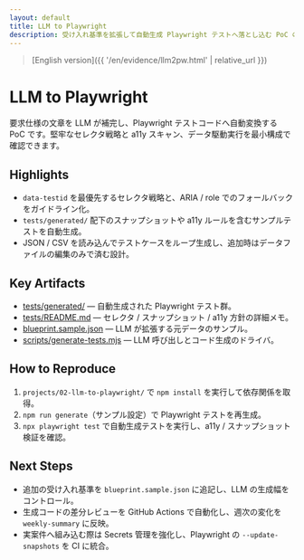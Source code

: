 ```yaml
---
layout: default
title: LLM to Playwright
description: 受け入れ基準を拡張して自動生成 Playwright テストへ落とし込む PoC のハイライト
---
```


> [English version]({{ '/en/evidence/llm2pw.html' | relative_url }})

# LLM to Playwright

要求仕様の文章を LLM が補完し、Playwright テストコードへ自動変換する PoC です。堅牢なセレクタ戦略と a11y スキャン、データ駆動実行を最小構成で確認できます。

## Highlights

- `data-testid` を最優先するセレクタ戦略と、ARIA / role でのフォールバックをガイドライン化。
- `tests/generated/` 配下のスナップショットや a11y ルールを含むサンプルテストを自動生成。
- JSON / CSV を読み込んでテストケースをループ生成し、追加時はデータファイルの編集のみで済む設計。

## Key Artifacts

- [tests/generated/](https://github.com/Ryosuke4219/portfolio/tree/main/projects/02-llm-to-playwright/tests/generated) — 自動生成された Playwright テスト群。
- [tests/README.md](https://github.com/Ryosuke4219/portfolio/blob/main/projects/02-llm-to-playwright/tests/README.md) — セレクタ / スナップショット / a11y 方針の詳細メモ。
- [blueprint.sample.json](https://github.com/Ryosuke4219/portfolio/blob/main/projects/02-llm-to-playwright/blueprint.sample.json) — LLM が拡張する元データのサンプル。
- [scripts/generate-tests.mjs](https://github.com/Ryosuke4219/portfolio/blob/main/projects/02-llm-to-playwright/scripts/generate-tests.mjs) — LLM 呼び出しとコード生成のドライバ。

## How to Reproduce

1. `projects/02-llm-to-playwright/` で `npm install` を実行して依存関係を取得。
2. `npm run generate`（サンプル設定）で Playwright テストを再生成。
3. `npx playwright test` で自動生成テストを実行し、a11y / スナップショット検証を確認。

## Next Steps

- 追加の受け入れ基準を `blueprint.sample.json` に追記し、LLM の生成幅をコントロール。
- 生成コードの差分レビューを GitHub Actions で自動化し、週次の変化を `weekly-summary` に反映。
- 実案件へ組み込む際は Secrets 管理を強化し、Playwright の `--update-snapshots` を CI に統合。
